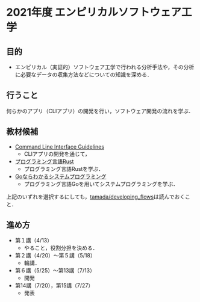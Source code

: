 # 2021年度 エンピリカルソフトウェア工学

## 目的

* エンピリカル（実証的）ソフトウェア工学で行われる分析手法や，その分析に必要なデータの収集方法などについての知識を深める．

## 行うこと

何らかのアプリ（CLIアプリ）の開発を行い，ソフトウェア開発の流れを学ぶ．

## 教材候補

* [Command Line Interface Guidelines](https://clig.dev)
  * CLIアプリの開発を通じて，
* [プログラミング言語Rust](https://doc.rust-jp.rs/book-ja/)
  * プログラミング言語Rustを学ぶ．
* [Goならわかるシステムプログラミング](https://www.lambdanote.com/products/go)
  * プログラミング言語Goを用いてシステムプログラミングを学ぶ．

上記のいずれを選択するにしても，[tamada/developing_flows](https://github.com/tamada/developing_flows)は読んでおくこと．

## 進め方

* 第１講（4/13）
  * やること，役割分担を決める．
* 第２講（4/20）〜第５講（5/18）
  * 輪講．
* 第６講（5/25）〜第13講（7/13）
  * 開発
* 第14講（7/20），第15講（7/27）
  * 発表

